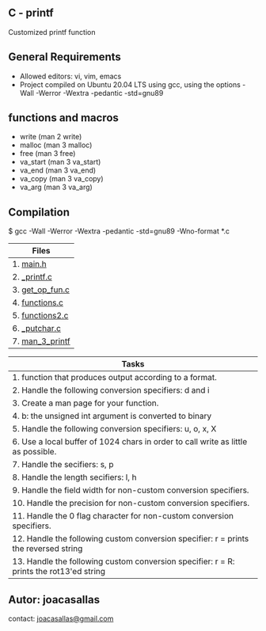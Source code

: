 ## C - printf  

Customized printf function  

## General Requirements  

* Allowed editors: vi, vim, emacs  
* Project compiled on Ubuntu 20.04 LTS using gcc, using the options -Wall -Werror -Wextra -pedantic -std=gnu89  

## functions and macros  

* write (man 2 write)  
* malloc (man 3 malloc)  
* free (man 3 free)  
* va_start (man 3 va_start)  
* va_end (man 3 va_end)  
* va_copy (man 3 va_copy)  
* va_arg (man 3 va_arg)  

## Compilation  
$ gcc -Wall -Werror -Wextra -pedantic -std=gnu89 -Wno-format *.c


|Files|
|-----------|
|1. [main.h](https://github.com/joacasallas2/holbertonschool-printf/tree/main/main.h)|
|2. [_printf.c](https://github.com/joacasallas2/holbertonschool-printf/tree/main/printFunction.c)|
|3. [get_op_fun.c](https://github.com/joacasallas2/holbertonschool-printf/tree/main/get_function.c)|
|4. [functions.c](https://github.com/joacasallas2/holbertonschool-printf/tree/main/functions.c)|  
|5. [functions2.c](https://github.com/joacasallas2/holbertonschool-printf/tree/main/functions2.c)|  
|6. [_putchar.c](https://github.com/joacasallas2/holbertonschool-printf/tree/main/_putchar.c)|  
|7. [man_3_printf](https://github.com/joacasallas2/holbertonschool-printf/tree/main/man_3_printf)|  

|Tasks|
|-----------|
|1. function that produces output according to a format.|
|2. Handle the following conversion specifiers: d and i|
|3. Create a man page for your function.|
|4. b: the unsigned int argument is converted to binary|
|5. Handle the following conversion specifiers: u, o, x, X|
|6. Use a local buffer of 1024 chars in order to call write as little as possible.|
|7. Handle the secifiers: s, p|
|8. Handle the length secifiers: l, h|
|9. Handle the field width for non-custom conversion specifiers.|
|10. Handle the precision for non-custom conversion specifiers.|
|11. Handle the 0 flag character for non-custom conversion specifiers.|
|12. Handle the following custom conversion specifier: r =  prints the reversed string|
|13. Handle the following custom conversion specifier: r =  R: prints the rot13'ed string|




## Autor: joacasallas  
contact: joacasallas@gmail.com  

